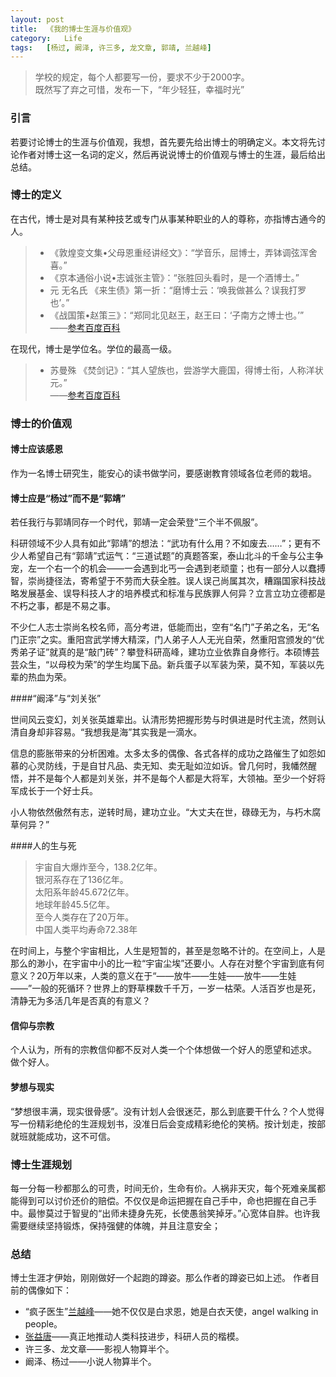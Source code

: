 ```yaml
---
layout:	post
title:	《我的博士生涯与价值观》
category:	Life
tags:	[杨过, 阚泽, 许三多, 龙文章, 郭靖, 兰越峰]
---
```


> 学校的规定，每个人都要写一份，要求不少于2000字。   
> 既然写了弃之可惜，发布一下，“年少轻狂，幸福时光”



### 引言

若要讨论博士的生涯与价值观，我想，首先要先给出博士的明确定义。本文将先讨论作者对博士这一名词的定义，然后再说说博士的价值观与博士的生涯，最后给出总结。

### 博士的定义
在古代，博士是对具有某种技艺或专门从事某种职业的人的尊称，亦指博古通今的人。  

>- 《敦煌变文集•父母恩重经讲经文》：“学音乐，屈博士，弄钵调弦浑舍喜。”
>- 《京本通俗小说•志诚张主管》：“张胜回头看时，是一个酒博士。” 
>- 元 无名氏 《来生债》第一折：“磨博士云：‘唤我做甚么？误我打罗也’。”
>- 《战国策•赵策三》：“郑同北见赵王，赵王曰：‘子南方之博士也。’”   
>——[参考百度百科](http://baike.baidu.com/view/22607.htm) 

在现代，博士是学位名。学位的最高一级。

>-  苏曼殊 《焚剑记》：“其人望族也，尝游学大鹿国，得博士衔，人称洋状元。”  
>——[参考百度百科](http://baike.baidu.com/view/22607.htm) 

### 博士的价值观

#### 博士应该感恩

作为一名博士研究生，能安心的读书做学问，要感谢教育领域各位老师的栽培。

#### 博士应是“杨过”而不是“郭靖”

若任我行与郭靖同存一个时代，郭靖一定会荣登“三个半不佩服”。

科研领域不少人具有如此“郭靖”的想法：“武功有什么用？不如废去……”；更有不少人希望自己有“郭靖”式运气：“三道试题”的真题答案，泰山北斗的千金与公主争宠，左一个右一个的机会——一会遇到北丐一会遇到老顽童；也有一部分人以蠢搏智，崇尚捷径法，寄希望于不劳而大获全胜。误人误己尚属其次，糟蹋国家科技战略发展基金、误导科技人才的培养模式和标准与民族罪人何异？立言立功立德都是不朽之事，都是不易之事。

不少仁人志士崇尚名校名师，高分考进，低能而出，空有“名门”子弟之名，无“名门正宗”之实。重阳宫武学博大精深，门人弟子人人无光自荣，然重阳宫颁发的“优秀弟子证”就真的是“敲门砖”？攀登科研高峰，建功立业依靠自身修行。本硕博芸芸众生，“以母校为荣”的学生均属下品。新兵蛋子以军装为荣，莫不知，军装以先辈的热血为荣。

####“阚泽”与“刘关张”

世间风云变幻，刘关张英雄辈出。认清形势把握形势与时俱进是时代主流，然则认清自身却非容易。“我想我是海”其实我是一滴水。

信息的膨胀带来的分析困难。太多太多的偶像、各式各样的成功之路催生了如怨如慕的心灵防线，于是自甘凡品、卖无知、卖无耻如泣如诉。曾几何时，我幡然醒悟，并不是每个人都是刘关张，并不是每个人都是大将军，大领袖。至少一个好将军成长于一个好士兵。

小人物依然傲然有志，逆转时局，建功立业。“大丈夫在世，碌碌无为，与朽木腐草何异？”

####人的生与死

>宇宙自大爆炸至今，138.2亿年。  
>银河系存在了136亿年。  
>太阳系年龄45.672亿年。  
>地球年龄45.5亿年。  
>至今人类存在了20万年。  
>中国人类平均寿命72.38年

在时间上，与整个宇宙相比，人生是短暂的，甚至是忽略不计的。在空间上，人是那么的渺小，在宇宙中小的比一粒“宇宙尘埃”还要小。人存在对整个宇宙到底有何意义？20万年以来，人类的意义在于“——放牛——生娃——放牛——生娃——”一般的死循环？世界上的野草棵数千千万，一岁一枯荣。人活百岁也是死，清静无为多活几年是否真的有意义？

#### 信仰与宗教

个人认为，所有的宗教信仰都不反对人类一个个体想做一个好人的愿望和述求。
做个好人。

#### 梦想与现实

“梦想很丰满，现实很骨感”。没有计划人会很迷茫，那么到底要干什么？个人觉得写一份精彩绝伦的生涯规划书，没准日后会变成精彩绝伦的笑柄。按计划走，按部就班就能成功，这不可信。

### 博士生涯规划

每一分每一秒都那么的可贵，时间无价，生命有价。人祸非天灾，每个死难亲属都能得到可以讨价还价的赔偿。不仅仅是命运把握在自己手中，命也把握在自己手中。最惨莫过于智叟的“出师未捷身先死，长使愚翁笑掉牙。”心宽体自胖。也许我需要继续坚持锻炼，保持强健的体魄，并且注意安全；

### 总结

博士生涯才伊始，刚刚做好一个起跑的蹲姿。那么作者的蹲姿已如上述。
作者目前的偶像如下：  

*	“疯子医生”[兰越峰](http://v.ifeng.com/documentary/society/201309/03b1ae6b-84ea-417b-86ab-dd875b43d32b.shtml)——她不仅仅是白求恩，她是白衣天使，angel walking in people。
*	[张益唐](http://zh.wikipedia.org/zh-cn/%E5%BC%A0%E7%9B%8A%E5%94%90)——真正地推动人类科技进步，科研人员的楷模。
*	许三多、龙文章——影视人物算半个。
*	阚泽、杨过——小说人物算半个。



